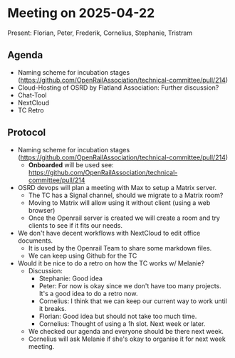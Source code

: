 # Meeting on 2025-04-22

Present: Florian, Peter, Frederik, Cornelius, Stephanie, Tristram

## Agenda

* Naming scheme for incubation stages (https://github.com/OpenRailAssociation/technical-committee/pull/214)
* Cloud-Hosting of OSRD by Flatland Association: Further discussion?
* Chat-Tool
* NextCloud
* TC Retro

## Protocol

* Naming scheme for incubation stages (https://github.com/OpenRailAssociation/technical-committee/pull/214)
    - **Onboarded** will be used see: https://github.com/OpenRailAssociation/technical-committee/pull/214
* OSRD devops will plan a meeting with Max to setup a Matrix server.
    - The TC has a Signal channel, should we migrate to a Matrix room?
    - Moving to Matrix will allow using it without client (using a web browser)
    - Once the Openrail server is created we will create a room and try clients to see if it fits our needs.
* We don't have decent workflows with NextCloud to edit office documents.
    - It is used by the Openrail Team to share some markdown files.
    - We can keep using Github for the TC
* Would it be nice to do a retro on how the TC works w/ Melanie?
    - Discussion:
        - Stephanie: Good idea
        - Peter: For now is okay since we don't have too many projects. It's a good idea to do a retro now.
        - Cornelius: I think that we can keep our current way to work until it breaks.
        - Florian: Good idea but should not take too much time.
        - Cornelius: Thought of using a 1h slot. Next week or later.
    - We checked our agenda and everyone should be there next week.
    - Cornelius will ask Melanie if she's okay to organise it for next week meeting.
